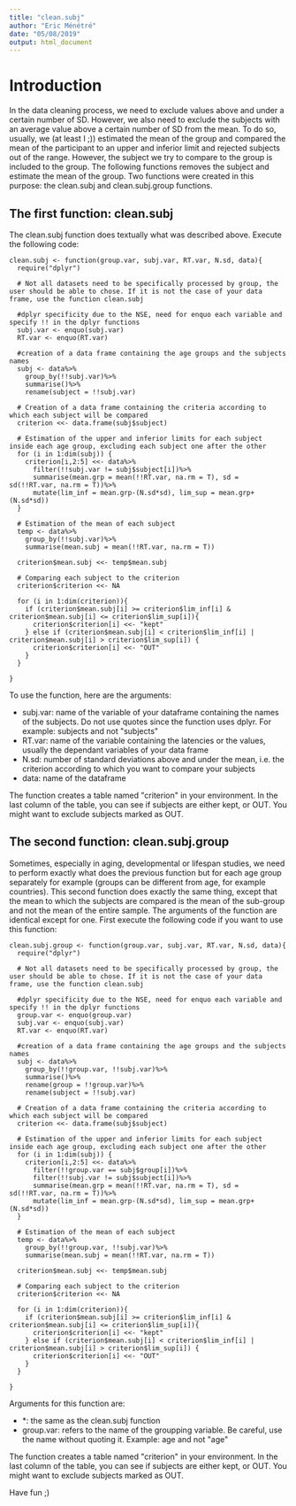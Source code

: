 ```yaml
---
title: "clean.subj"
author: "Eric Ménétré"
date: "05/08/2019"
output: html_document
---
```


# Introduction

In the data cleaning process, we need to exclude values above and under a certain number of SD. However, we also need to exclude the subjects with an average value above a certain number of SD from the mean. To do so, usually, we (at least I ;)) estimated the mean of the group and compared the mean of the participant to an upper and inferior limit and rejected subjects out of the range. However, the subject we try to compare to the group is included to the group. The following functions removes the subject and estimate the mean of the group. Two functions were created in this purpose: the clean.subj and clean.subj.group functions.

## The first function: clean.subj 

The clean.subj function does textually what was described above. Execute the following code: 

```{r}
clean.subj <- function(group.var, subj.var, RT.var, N.sd, data){
  require("dplyr")
  
  # Not all datasets need to be specifically processed by group, the user should be able to chose. If it is not the case of your data frame, use the function clean.subj
  
  #dplyr specificity due to the NSE, need for enquo each variable and specify !! in the dplyr functions
  subj.var <- enquo(subj.var)
  RT.var <- enquo(RT.var)
  
  #creation of a data frame containing the age groups and the subjects names
  subj <- data%>%
    group_by(!!subj.var)%>%
    summarise()%>%
    rename(subject = !!subj.var)
  
  # Creation of a data frame containing the criteria according to which each subject will be compared
  criterion <<- data.frame(subj$subject)
  
  # Estimation of the upper and inferior limits for each subject inside each age group, excluding each subject one after the other
  for (i in 1:dim(subj)) {
    criterion[i,2:5] <<- data%>%
      filter(!!subj.var != subj$subject[i])%>%
      summarise(mean.grp = mean(!!RT.var, na.rm = T), sd = sd(!!RT.var, na.rm = T))%>%
      mutate(lim_inf = mean.grp-(N.sd*sd), lim_sup = mean.grp+(N.sd*sd))
  }
  
  # Estimation of the mean of each subject
  temp <- data%>%
    group_by(!!subj.var)%>%
    summarise(mean.subj = mean(!!RT.var, na.rm = T))
  
  criterion$mean.subj <<- temp$mean.subj
  
  # Comparing each subject to the criterion
  criterion$criterion <<- NA
  
  for (i in 1:dim(criterion)){
    if (criterion$mean.subj[i] >= criterion$lim_inf[i] & criterion$mean.subj[i] <= criterion$lim_sup[i]){
      criterion$criterion[i] <<- "kept"
    } else if (criterion$mean.subj[i] < criterion$lim_inf[i] | criterion$mean.subj[i] > criterion$lim_sup[i]) {
      criterion$criterion[i] <<- "OUT"
    }
  }
  
}
```

To use the function, here are the arguments: 

- subj.var: name of the variable of your dataframe containing the names of the subjects. Do not use quotes since the function uses dplyr. For example: subjects and not "subjects"
- RT.var: name of the variable containing the latencies or the values, usually the dependant variables of your data frame 
- N.sd: number of standard deviations above and under the mean, i.e. the criterion according to which you want to compare your subjects
- data: name of the dataframe

The function creates a table named "criterion" in your environment. In the last column of the table, you can see if subjects are either kept, or OUT. You might want to exclude subjects marked as OUT. 

## The second function: clean.subj.group

Sometimes, especially in aging, developmental or lifespan studies, we need to perform exactly what does the previous function but for each age group separately for example (groups can be different from age, for example countries). This second function does exactly the same thing, except that the mean to which the subjects are compared is the mean of the sub-group and not the mean of the entire sample. The arguments of the function are identical except for one. First execute the following code if you want to use this function: 

```{r}
clean.subj.group <- function(group.var, subj.var, RT.var, N.sd, data){
  require("dplyr")
  
  # Not all datasets need to be specifically processed by group, the user should be able to chose. If it is not the case of your data frame, use the function clean.subj
  
  #dplyr specificity due to the NSE, need for enquo each variable and specify !! in the dplyr functions
  group.var <- enquo(group.var)
  subj.var <- enquo(subj.var)
  RT.var <- enquo(RT.var)
  
  #creation of a data frame containing the age groups and the subjects names
  subj <- data%>%
    group_by(!!group.var, !!subj.var)%>%
    summarise()%>%
    rename(group = !!group.var)%>%
    rename(subject = !!subj.var)
  
  # Creation of a data frame containing the criteria according to which each subject will be compared
  criterion <<- data.frame(subj$subject)
  
  # Estimation of the upper and inferior limits for each subject inside each age group, excluding each subject one after the other
  for (i in 1:dim(subj)) {
    criterion[i,2:5] <<- data%>%
      filter(!!group.var == subj$group[i])%>%
      filter(!!subj.var != subj$subject[i])%>%
      summarise(mean.grp = mean(!!RT.var, na.rm = T), sd = sd(!!RT.var, na.rm = T))%>%
      mutate(lim_inf = mean.grp-(N.sd*sd), lim_sup = mean.grp+(N.sd*sd))
  }
  
  # Estimation of the mean of each subject
  temp <- data%>%
    group_by(!!group.var, !!subj.var)%>%
    summarise(mean.subj = mean(!!RT.var, na.rm = T))
  
  criterion$mean.subj <<- temp$mean.subj
  
  # Comparing each subject to the criterion
  criterion$criterion <<- NA
  
  for (i in 1:dim(criterion)){
    if (criterion$mean.subj[i] >= criterion$lim_inf[i] & criterion$mean.subj[i] <= criterion$lim_sup[i]){
      criterion$criterion[i] <<- "kept"
    } else if (criterion$mean.subj[i] < criterion$lim_inf[i] | criterion$mean.subj[i] > criterion$lim_sup[i]) {
      criterion$criterion[i] <<- "OUT"
    }
  }
  
}
```

Arguments for this function are:

- *: the same as the clean.subj function
- group.var: refers to the name of the groupping variable. Be careful, use the name without quoting it. Example: age and not "age"

The function creates a table named "criterion" in your environment. In the last column of the table, you can see if subjects are either kept, or OUT. You might want to exclude subjects marked as OUT. 

Have fun ;)



